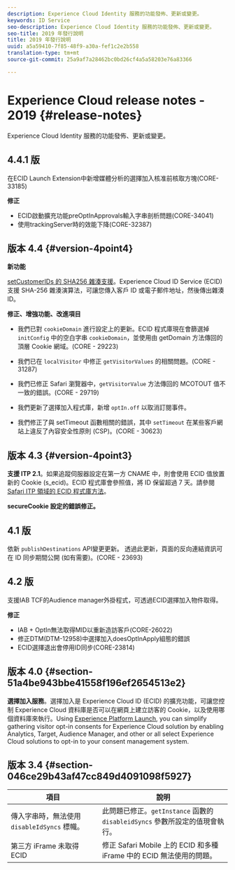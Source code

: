 ```yaml
---
description: Experience Cloud Identity 服務的功能發佈、更新或變更。
keywords: ID Service
seo-description: Experience Cloud Identity 服務的功能發佈、更新或變更。
seo-title: 2019 年發行說明
title: 2019 年發行說明
uuid: a5a59410-7f85-48f9-a30a-fef1c2e2b558
translation-type: tm+mt
source-git-commit: 25a9af7a28462bc0bd26cf4a5a58203e76a83366

---
```



# Experience Cloud release notes - 2019 {#release-notes}

Experience Cloud Identity 服務的功能發佈、更新或變更。

## 4.4.1 版

在ECID Launch Extension中新增媒體分析的選擇加入核准前核取方塊(CORE-33185)

**修正**

* ECID啟動擴充功能preOptInApprovals輸入字串剖析問題(CORE-34041)
* 使用trackingServer時的效能下降(CORE-32387)

## 版本 4.4 {#version-4point4}

**新功能**

[setCustomerIDs 的 SHA256 雜湊支援](/help/reference/hashing-support.md)。Experience Cloud ID Service (ECID) 支援 SHA-256 雜湊演算法，可讓您傳入客戶 ID 或電子郵件地址，然後傳出雜湊 ID。

**修正、增強功能、改進項目**

* 我們已對 `cookieDomain` 進行設定上的更新。ECID 程式庫現在會篩選掉 `initConfig` 中的空白字串 `cookieDomain`，並使用由 getDomain 方法傳回的頂層 Cookie 網域。(CORE - 29223)

* 我們已在 `localVisitor` 中修正 `getVisitorValues` 的相關問題。(CORE - 31287)

* 我們已修正 Safari 瀏覽器中，`getVisitorValue` 方法傳回的 MCOTOUT 值不一致的錯誤。(CORE - 29719)

* 我們更新了選擇加入程式庫，新增 `optIn.off` 以取消訂閱事件。
* 我們修正了與 setTimeout 函數相關的錯誤，其中 `setTimeout` 在某些客戶網站上違反了內容安全性原則 (CSP)。(CORE - 30623)


## 版本 4.3 {#version-4point3}

**支援 ITP 2.1**。如果追蹤伺服器設定在第一方 CNAME 中，則會使用 ECID 值放置新的 Cookie (s_ecid)。ECID 程式庫會參照值，將 ID 保留超過 7 天。請參閱 [Safari ITP 領域的 ECID 程式庫方法](/help/reference/ecid-library-methods.md)。

**secureCookie 設定的錯誤修正。**

## 4.1 版

依新 `publishDestinations` API變更更新。 透過此更新，頁面的反向連結資訊可在 ID 同步期間公開 (如有需要)。(CORE - 23693)


## 4.2 版

支援IAB TCF的Audience manager外掛程式，可透過ECID選擇加入物件取得。

**修正**

* IAB + OptIn無法取得MID以重新造訪客戶(CORE-26022)
* 修正DTM(DTM-12958)中選擇加入doesOptInApply組態的錯誤
* ECID選擇退出會停用ID同步(CORE-23814)

## 版本 4.0 {#section-51a4be943bbe41558f196ef2654513e2}

**選擇加入服務**。選擇加入是 Experience Cloud ID (ECID) 的擴充功能，可讓您控制 Experience Cloud 資料庫是否可以在網頁上建立訪客的 Cookie，以及使用哪個資料庫來執行。Using [Experience Platform Launch](https://docs.adobelaunch.com/), you can simplify gathering visitor opt-in consents for Experience Cloud solution by enabling Analytics, Target, Audience Manager, and other or all select Experience Cloud solutions to opt-in to your consent management system.

## 版本 3.4 {#section-046ce29b43af47cc849d4091098f5927}

| 項目 | 說明 |
|---|---|
| 傳入字串時，無法使用 `disableIdSyncs` 標幟。 | 此問題已修正。`getInstance` 函數的 `disableidSyncs` 參數所設定的值現會執行。 |
| 第三方 iFrame 未取得 ECID | 修正 Safari Mobile 上的 ECID 和多種 iFrame 中的 ECID 無法使用的問題。 |
